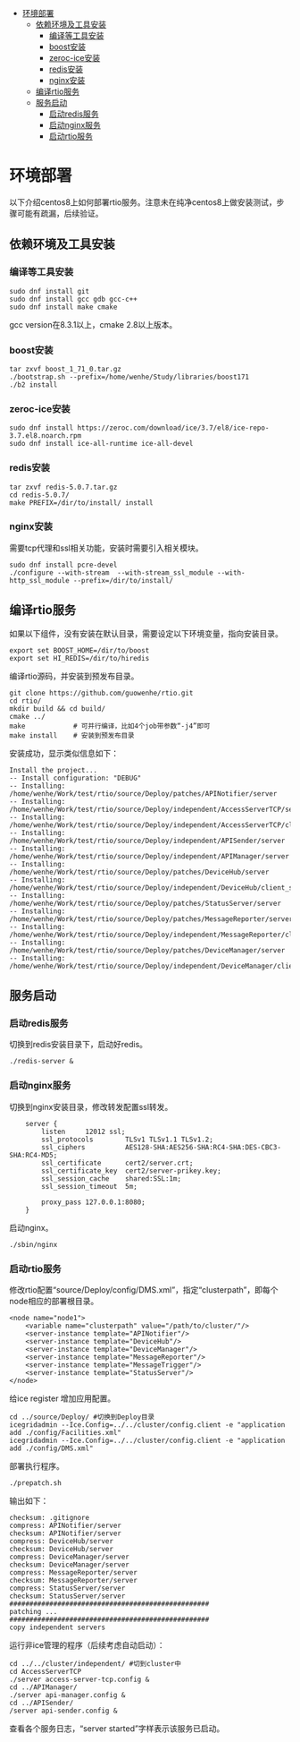 <!-- TOC -->

- [环境部署](#环境部署)
  - [依赖环境及工具安装](#依赖环境及工具安装)
    - [编译等工具安装](#编译等工具安装)
    - [boost安装](#boost安装)
    - [zeroc-ice安装](#zeroc-ice安装)
    - [redis安装](#redis安装)
    - [nginx安装](#nginx安装)
  - [编译rtio服务](#编译rtio服务)
  - [服务启动](#服务启动)
    - [启动redis服务](#启动redis服务)
    - [启动nginx服务](#启动nginx服务)
    - [启动rtio服务](#启动rtio服务)

<!-- /TOC -->

# 环境部署
以下介绍centos8上如何部署rtio服务。注意未在纯净centos8上做安装测试，步骤可能有疏漏，后续验证。

## 依赖环境及工具安装

### 编译等工具安装

```
sudo dnf install git   
sudo dnf install gcc gdb gcc-c++  
sudo dnf install make cmake 
```
gcc version在8.3.1以上，cmake 2.8以上版本。
### boost安装
```
tar zxvf boost_1_71_0.tar.gz 
./bootstrap.sh --prefix=/home/wenhe/Study/libraries/boost171
./b2 install
```

### zeroc-ice安装
```
sudo dnf install https://zeroc.com/download/ice/3.7/el8/ice-repo-3.7.el8.noarch.rpm
sudo dnf install ice-all-runtime ice-all-devel
```

### redis安装 
```
tar zxvf redis-5.0.7.tar.gz
cd redis-5.0.7/
make PREFIX=/dir/to/install/ install
```
### nginx安装 
需要tcp代理和ssl相关功能，安装时需要引入相关模块。
```
sudo dnf install pcre-devel
./configure --with-stream  --with-stream_ssl_module --with-http_ssl_module --prefix=/dir/to/install/
```

## 编译rtio服务
如果以下组件，没有安装在默认目录，需要设定以下环境变量，指向安装目录。
```
export set BOOST_HOME=/dir/to/boost
export set HI_REDIS=/dir/to/hiredis
```
编译rtio源码，并安装到预发布目录。
```
git clone https://github.com/guowenhe/rtio.git
cd rtio/
mkdir build && cd build/
cmake ../
make            # 可并行编译，比如4个job带参数“-j4”即可
make install    # 安装到预发布目录
```
安装成功，显示类似信息如下：
```
Install the project...
-- Install configuration: "DEBUG"
-- Installing: /home/wenhe/Work/test/rtio/source/Deploy/patches/APINotifier/server
-- Installing: /home/wenhe/Work/test/rtio/source/Deploy/independent/AccessServerTCP/server
-- Installing: /home/wenhe/Work/test/rtio/source/Deploy/independent/AccessServerTCP/client_async
-- Installing: /home/wenhe/Work/test/rtio/source/Deploy/independent/APISender/server
-- Installing: /home/wenhe/Work/test/rtio/source/Deploy/independent/APIManager/server
-- Installing: /home/wenhe/Work/test/rtio/source/Deploy/patches/DeviceHub/server
-- Installing: /home/wenhe/Work/test/rtio/source/Deploy/independent/DeviceHub/client_sync_b
-- Installing: /home/wenhe/Work/test/rtio/source/Deploy/patches/StatusServer/server
-- Installing: /home/wenhe/Work/test/rtio/source/Deploy/patches/MessageReporter/server
-- Installing: /home/wenhe/Work/test/rtio/source/Deploy/independent/MessageReporter/client_sync
-- Installing: /home/wenhe/Work/test/rtio/source/Deploy/patches/DeviceManager/server
-- Installing: /home/wenhe/Work/test/rtio/source/Deploy/independent/DeviceManager/client_sync

```

## 服务启动

### 启动redis服务
切换到redis安装目录下，启动好redis。
```
./redis-server &
```

### 启动nginx服务

切换到nginx安装目录，修改转发配置ssl转发。

```
    server {
        listen     12012 ssl;
        ssl_protocols        TLSv1 TLSv1.1 TLSv1.2;
        ssl_ciphers          AES128-SHA:AES256-SHA:RC4-SHA:DES-CBC3-SHA:RC4-MD5;
        ssl_certificate      cert2/server.crt;
        ssl_certificate_key  cert2/server-prikey.key; 
        ssl_session_cache    shared:SSL:1m;
        ssl_session_timeout  5m;

        proxy_pass 127.0.0.1:8080;
    }
```
启动nginx。

```
./sbin/nginx
```



### 启动rtio服务
修改rtio配置“source/Deploy/config/DMS.xml”，指定“clusterpath”，即每个node相应的部署根目录。

```
<node name="node1">
    <variable name="clusterpath" value="/path/to/cluster/"/>
    <server-instance template="APINotifier"/>
    <server-instance template="DeviceHub"/>
    <server-instance template="DeviceManager"/>
    <server-instance template="MessageReporter"/>
    <server-instance template="MessageTrigger"/>
    <server-instance template="StatusServer"/>
</node>
```

给ice register 增加应用配置。
```
cd ../source/Deploy/ #切换到Deploy目录
icegridadmin --Ice.Config=../../cluster/config.client -e "application add ./config/Facilities.xml"
icegridadmin --Ice.Config=../../cluster/config.client -e "application add ./config/DMS.xml"
```
部署执行程序。
```
./prepatch.sh 
```
输出如下：
```
checksum: .gitignore
compress: APINotifier/server
checksum: APINotifier/server
compress: DeviceHub/server
checksum: DeviceHub/server
compress: DeviceManager/server
checksum: DeviceManager/server
compress: MessageReporter/server
checksum: MessageReporter/server
compress: StatusServer/server
checksum: StatusServer/server
##################################################
patching ...
##################################################
copy independent servers
```
运行非ice管理的程序（后续考虑自动启动）：
```
cd ../../cluster/independent/ #切到cluster中
cd AccessServerTCP
./server access-server-tcp.config &
cd ../APIManager/
./server api-manager.config &
cd ../APISender/
/server api-sender.config &
```
查看各个服务日志，“server started”字样表示该服务已启动。


